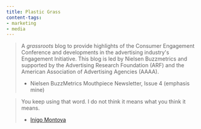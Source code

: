 ```yaml
---
title: Plastic Grass
content-tags:
- marketing
- media
---
```


> A _grassroots_ blog to provide highlights of the Consumer Engagement Conference and developments in the advertising industry's Engagement Initiative. This blog is led by Nielsen Buzzmetrics and supported by the Advertising Research Foundation (ARF) and the American Association of Advertising Agencies (AAAA).
> - Nielsen BuzzMetrics Mouthpiece Newsletter, Issue 4
(emphasis mine)

> You keep using that word. I do not think it means what you think it means.
> - [Inigo Montoya][1]

   [1]: http://forsaken-faith.org/inigo/
